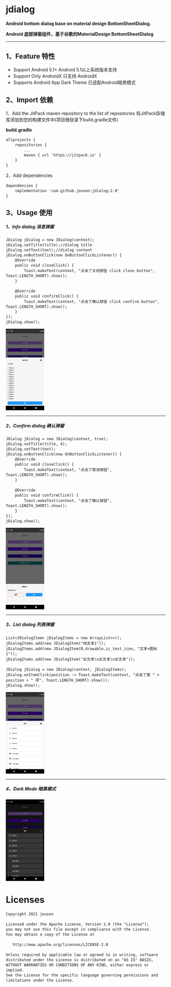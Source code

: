 # jdialog

**Android bottom dialog base on material design BottomSheetDialog.** 

**Android 底部弹窗组件，基于谷歌的MaterialDesign BottomSheetDialog**

------

## 1、Feature 特性

- Support Android 5.1+       Android 5.1以上系统版本支持
- Support Only AndroidX    只支持 AndroidX
- Supports Android App Dark Theme  已适配Android暗黑模式

## 2、Import 依赖

1、Add the JitPack maven repository to the list of repositories 将JitPack存储库添加到您的构建文件中(项目根目录下build.gradle文件)

**build.gradle**

```
allprojects {
    repositories {
        ...
        maven { url 'https://jitpack.io' }
    }
}
```

2、Add dependencies 

```
dependencies {
    implementation 'com.github.jousen:jdialog:2.0'
}
```

## 3、Usage 使用

##### 1、Info dialog 消息弹窗

```
JDialog jDialog = new JDialog(context);
jDialog.setTitle(title);//dialog title
jDialog.setText(text);//dialog content
jDialog.onButtonClick(new OnButtonClickListener() {
    @Override
    public void closeClick() {
        Toast.makeText(context, "点击了关闭按钮 click close button", Toast.LENGTH_SHORT).show();
    }

    @Override
    public void confirmClick() {
        Toast.makeText(context, "点击了确认按钮 click confirm button", Toast.LENGTH_SHORT).show();
    }
});
jDialog.show();
```

<img src="https://github.com/jousen/jdialog/blob/main/img/Screenshot_1614988263.png" alt="Screenshot_1614988263" style="zoom: 25%;" />

------

##### 2、Confirm dialog 确认弹窗

```
JDialog jDialog = new JDialog(context, true);
jDialog.setTitle(title, 4);
jDialog.setText(text);
jDialog.onButtonClick(new OnButtonClickListener() {
    @Override
    public void closeClick() {
        Toast.makeText(context, "点击了取消按钮", Toast.LENGTH_SHORT).show();
    }

    @Override
    public void confirmClick() {
        Toast.makeText(context, "点击了确认按钮", Toast.LENGTH_SHORT).show();
    }
});
jDialog.show();
```



<img src="https://github.com/jousen/jdialog/blob/main/img/Screenshot_1614988267.png" style="zoom: 25%;" />

------

##### 3、List dialog 列表弹窗

```
List<JDialogItem> jDialogItems = new ArrayList<>();
jDialogItems.add(new JDialogItem("纯文本1"));
jDialogItems.add(new JDialogItem(R.drawable.ic_test_icon, "文本+图标1"));
jDialogItems.add(new JDialogItem("长文本\n长文本\n长文本"));

JDialog jDialog = new JDialog(context, jDialogItems);
jDialog.onItemClick(position -> Toast.makeText(context, "点击了第 " + position + " 项", Toast.LENGTH_SHORT).show());
jDialog.show();
```



<img src="https://github.com/jousen/jdialog/blob/main/img/Screenshot_1614988273.png" style="zoom:25%;" />



------

##### 4、Dark Mode 暗黑模式



<img src="https://github.com/jousen/jdialog/blob/main/img/Screenshot_1614988287.png" style="zoom:25%;" />



# Licenses

```
Copyright 2021 jousen

Licensed under the Apache License, Version 2.0 (the "License");
you may not use this file except in compliance with the License.
You may obtain a copy of the License at

   http://www.apache.org/licenses/LICENSE-2.0

Unless required by applicable law or agreed to in writing, software
distributed under the License is distributed on an "AS IS" BASIS,
WITHOUT WARRANTIES OR CONDITIONS OF ANY KIND, either express or implied.
See the License for the specific language governing permissions and
limitations under the License.
```